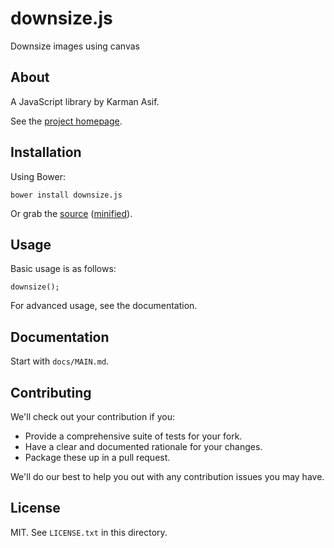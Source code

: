 # downsize.js

Downsize images using canvas

## About

A JavaScript library by Karman Asif.

See the [project homepage](http://KamranAsif.github.io/downsize.js).

## Installation

Using Bower:

    bower install downsize.js

Or grab the [source](https://github.com/KamranAsif/downsize.js/dist/downsize.js) ([minified](https://github.com/KamranAsif/downsize.js/dist/downsize.min.js)).

## Usage

Basic usage is as follows:

    downsize();

For advanced usage, see the documentation.

## Documentation

Start with `docs/MAIN.md`.

## Contributing

We'll check out your contribution if you:

* Provide a comprehensive suite of tests for your fork.
* Have a clear and documented rationale for your changes.
* Package these up in a pull request.

We'll do our best to help you out with any contribution issues you may have.

## License

MIT. See `LICENSE.txt` in this directory.
